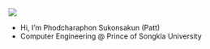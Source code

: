<!--
<div align="center">
  <a href="https://git.io/streak-stats">
    <img src="https://github-readme-streak-stats.herokuapp.com?user=patt502090&theme=catppuccin-macchiato&hide_border=true" alt="GitHub Streak" />
  </a>
</div>
<!--
<div align="center">
  ![snake gif](https://github.com/patt502090/patt502090/blob/output/ocean.gif.svg)
</div>
-->
<!-- Profile View Counter -->

<img src="https://komarev.com/ghpvc/?username=patt502090&style=flat-square&color=red&label=Profile+Views:+179,905+" />


- Hi, I’m Phodcharaphon Sukonsakun (Patt)  
- Computer Engineering @ Prince of Songkla University


